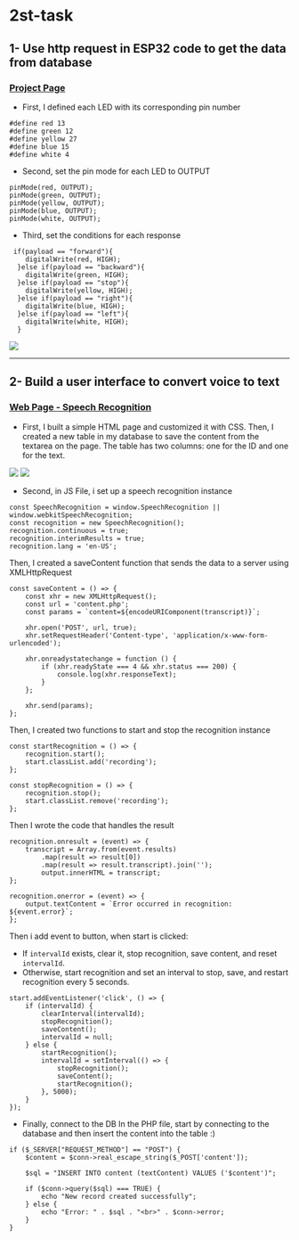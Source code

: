 # 2st-task

## 1- Use http request in ESP32 code to get the data from database

 ### [Project Page](https://wokwi.com/projects/403532315770129409)

- First, I defined each LED with its corresponding pin number
```
#define red 13
#define green 12
#define yellow 27
#define blue 15
#define white 4
```
- Second, set the pin mode for each LED to OUTPUT
```
pinMode(red, OUTPUT);
pinMode(green, OUTPUT);
pinMode(yellow, OUTPUT);
pinMode(blue, OUTPUT);
pinMode(white, OUTPUT);
```
- Third, set the conditions for each response
```
 if(payload == "forward"){
    digitalWrite(red, HIGH);
  }else if(payload == "backward"){
    digitalWrite(green, HIGH);
  }else if(payload == "stop"){
    digitalWrite(yellow, HIGH);
  }else if(payload == "right"){
    digitalWrite(blue, HIGH);
  }else if(payload == "left"){
    digitalWrite(white, HIGH);
  }
```

![](imgs/t2-1.png)  

----
## 2- Build a user interface to convert voice to text

### [Web Page - Speech Recognition](https://5efatimah.github.io/2nd-Task-Web/)

- First, I built a simple HTML page and customized it with CSS. Then, I created a new table in my database to save the content from the textarea on the page. The table has two columns: one for the ID and one for the text.

![](imgs/t2-2-1.png)
![](imgs/t2-2-2.png)

- Second, in JS File, i set up a speech recognition instance
```
const SpeechRecognition = window.SpeechRecognition || window.webkitSpeechRecognition;
const recognition = new SpeechRecognition();
recognition.continuous = true;
recognition.interimResults = true;
recognition.lang = 'en-US';
```

Then, I created a saveContent function that sends the data to a server using XMLHttpRequest
```
const saveContent = () => {
    const xhr = new XMLHttpRequest();
    const url = 'content.php';
    const params = `content=${encodeURIComponent(transcript)}`;

    xhr.open('POST', url, true);
    xhr.setRequestHeader('Content-type', 'application/x-www-form-urlencoded');

    xhr.onreadystatechange = function () {
        if (xhr.readyState === 4 && xhr.status === 200) {
            console.log(xhr.responseText);
        }
    };

    xhr.send(params);
};
```
Then, I created two functions to start and stop the recognition instance
```
const startRecognition = () => {
    recognition.start();
    start.classList.add('recording');
};

const stopRecognition = () => {
    recognition.stop();
    start.classList.remove('recording');
};
```
Then I wrote the code that handles the result
```
recognition.onresult = (event) => {
    transcript = Array.from(event.results)
        .map(result => result[0])
        .map(result => result.transcript).join('');
        output.innerHTML = transcript;
};

recognition.onerror = (event) => {
    output.textContent = `Error occurred in recognition: ${event.error}`;
};
```
Then i add event to button, when start is clicked:
 - If `intervalId` exists, clear it, stop recognition, save content, and reset `intervalId`.
 - Otherwise, start recognition and set an interval to stop, save, and restart recognition every 5 seconds.
```
start.addEventListener('click', () => {
    if (intervalId) {
        clearInterval(intervalId);
        stopRecognition();
        saveContent();
        intervalId = null;
    } else {
        startRecognition();
        intervalId = setInterval(() => {
            stopRecognition();
            saveContent();
            startRecognition();
        }, 5000);
    }
});
```
- Finally, connect to the DB
 In the PHP file, start by connecting to the database and then insert the content into the table :)
```
if ($_SERVER["REQUEST_METHOD"] == "POST") {
    $content = $conn->real_escape_string($_POST['content']);

    $sql = "INSERT INTO content (textContent) VALUES ('$content')";

    if ($conn->query($sql) === TRUE) {
        echo "New record created successfully";
    } else {
        echo "Error: " . $sql . "<br>" . $conn->error;
    }
}
```
